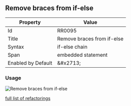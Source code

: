 ## Remove braces from if\-else

| Property | Value |
| -------- | ----- |
| Id | RR0095 |
| Title | Remove braces from if\-else |
| Syntax | if\-else chain |
| Span | embedded statement |
| Enabled by Default | &\#x2713; |

### Usage

![Remove braces from if\-else](../../images/refactorings/RemoveBracesFromIfElse.png)

[full list of refactorings](Refactorings.md)